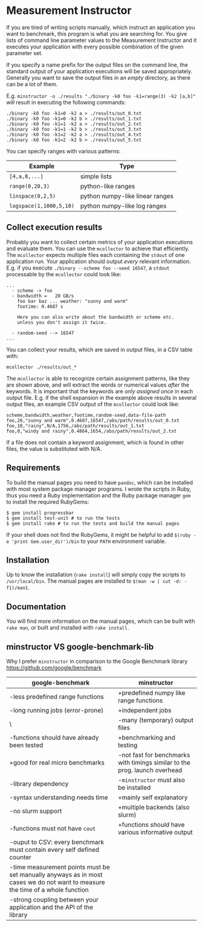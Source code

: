 # Measurement Instructor

If you are tired of writing scripts manually, which instruct an
application you want to benchmark, this program is what you are
searching for. You give lists of command line parameter values to the
Measurement Instructor and it executes your application with every
possible combination of the given parameter set.

If you specify a name prefix for the output files on the command line,
the standard output of your application executions will be saved
appropriately. Generally you want to save the output files in an *empty*
directory, as there can be a lot of them.

E.g. `minstructor -o ./results "./binary -k0 foo -k1=range(3) -k2
[a,b]"` will result in executing the following commands:

    ./binary -k0 foo -k1=0 -k2 a > ./results/out_0.txt
    ./binary -k0 foo -k1=0 -k2 b > ./results/out_1.txt
    ./binary -k0 foo -k1=1 -k2 a > ./results/out_2.txt
    ./binary -k0 foo -k1=1 -k2 b > ./results/out_3.txt
    ./binary -k0 foo -k1=2 -k2 a > ./results/out_4.txt
    ./binary -k0 foo -k1=2 -k2 b > ./results/out_5.txt

You can specify ranges with various patterns:

| **Example**             | **Type**                        |
| ----------------------- | ------------------------------- |
| `[4,a,8,...]`           | simple lists                    |
| `range(0,20,3)`         | python-like ranges              |
| `linspace(0,2,5)`       | python numpy-like linear ranges |
| `logspace(1,1000,5,10)` | python numpy-like log ranges    |

## Collect execution results

Probably you want to collect certain metrics of your application
executions and evaluate them. You can use the `mcollector` to achieve
that efficiently. The `mcollector` expects multiple files each
containing the `stdout` of one application run. Your application should
output *every* relevant information. E.g. if you execute `./binary
--scheme foo --seed 16547`, a `stdout` processable by the `mcollector`
could look like:

    ...
      - scheme -> foo
      - bandwidth =   20 GB/s
        foo bar baz ... weather: "sunny and warm"
        footime: 0.4687 s
    
        Here you can also write about the bandwidth or scheme etc.
        unless you don't assign it twice.
    
      - random-seed --> 16547
    ...

You can collect your results, which are saved in output files, in a CSV
table with:

    mcollector ./results/out_*

The `mcollector` is able to recognize certain assignment patterns, like
they are shown above, and will extract the words or numerical values
*after* the keywords. It is important that the keywords are *only
assigned once* in each output file. E.g. if the shell expansion in the
example above results in several output files, an example CSV output of
the `mcollector` could look like:

    scheme,bandwidth,weather,footime,random-seed,data-file-path
    foo,20,"sunny and warm",0.4687,16547,/abs/path/results/out_0.txt
    foo,10,"rainy",N/A,1756,/abs/path/results/out_1.txt
    foo,0,"windy and rainy",0.4864,1654,/abs/path/results/out_2.txt

If a file does not contain a keyword assignment, which is found in other
files, the value is substituted with N/A.

## Requirements

To build the manual pages you need to have `pandoc`, which can be
installed with most system package manager programs. I wrote the scripts
in Ruby, thus you need a Ruby implementation and the Ruby package
manager `gem` to install the required RubyGems:

``` shell
$ gem install progressbar
$ gem install test-unit # to run the tests
$ gem install rake # to run the tests and build the manual pages
```

If your shell does not find the RubyGems, it might be helpful to add
`$(ruby -e 'print Gem.user_dir')/bin` to your `PATH` environment
variable.

## Installation

Up to know the installation (`rake install`) will simply copy the
scripts to `/usr/local/bin`. The manual pages are installed to `$(man -w
| cut -d: -f1)/man1`.

## Documentation

You will find more information on the manual pages, which can be built
with `rake man`, or built and installed with `rake install`.

## minstructor VS google-benchmark-lib

Why I prefer `minstructor` in comparison to the Google Benchmark library
https://github.com/google/benchmark

| **google-benchmark**                                                                                                           | **minstructor**                                                             |
| ------------------------------------------------------------------------------------------------------------------------------ | --------------------------------------------------------------------------- |
| \-less predefined range functions                                                                                              | \+predefined numpy like range functions                                     |
| \-long running jobs (error-prone)                                                                                              | \+independent jobs                                                          |
| \\                                                                                                                             | \-many (temporary) output files                                             |
| \-functions should have already been tested                                                                                    | \+benchmarking and testing                                                  |
| \+good for real micro benchmarks                                                                                               | \-not fast for benchmarks with timings similar to the prog. launch overhead |
| \-library dependency                                                                                                           | \-`minstructor` must also be installed                                      |
| \-syntax understanding needs time                                                                                              | \+mainly self explanatory                                                   |
| \-no slurm support                                                                                                             | \+multiple backends (also slurm)                                            |
| \-functions must not have `cout`                                                                                               | \+functions *should* have various informative output                        |
| \-ouput to CSV: every benchmark must contain every self defined counter                                                        |                                                                             |
| \-time measurement points must be set manually anyways as in most cases we do not want to measure the time of a whole function |                                                                             |
| \-strong coupling between your application and the API of the library                                                          |                                                                             |
